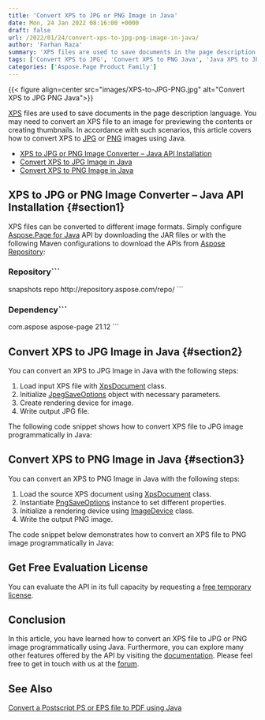 ```yaml
---
title: 'Convert XPS to JPG or PNG Image in Java'
date: Mon, 24 Jan 2022 08:16:00 +0000
draft: false
url: /2022/01/24/convert-xps-to-jpg-png-image-in-java/
author: 'Farhan Raza'
summary: 'XPS files are used to save documents in the page description language. You may need to convert an XPS file to an image for previewing the contents or creating thumbnails. In accordance with such scenarios, this article covers how to **convert XPS to JPG or PNG images using Java**.'
tags: ['Convert XPS to JPG', 'Convert XPS to PNG Java', 'Java XPS to JPG', 'XPS to Image in Java']
categories: ['Aspose.Page Product Family']
---
```




{{< figure align=center src="images/XPS-to-JPG-PNG.jpg" alt="Convert XPS to JPG PNG Java">}}


[XPS][1] files are used to save documents in the page description language. You may need to convert an XPS file to an image for previewing the contents or creating thumbnails. In accordance with such scenarios, this article covers how to convert XPS to [JPG][2] or [PNG][3] images using Java.

*   [XPS to JPG or PNG Image Converter – Java API Installation][4]
*   [Convert XPS to JPG Image in Java][5]
*   [Convert XPS to PNG Image in Java][6]

## XPS to JPG or PNG Image Converter – Java API Installation {#section1}

XPS files can be converted to different image formats. Simply configure [Aspose.Page for Java][7] API by downloading the JAR files or with the following Maven configurations to download the APIs from [Aspose Repository][8]:

### Repository```
 <repositories>
     <repository>
         <id>snapshots</id>
         <name>repo</name>
         <url>http://repository.aspose.com/repo/</url>
     </repository>

</repositories>
```

### Dependency```
 <dependencies>
    <dependency>
        <groupId>com.aspose</groupId>
        <artifactId>aspose-page</artifactId>
        <version>21.12</version>
    </dependency>
</dependencies>
```

## Convert XPS to JPG Image in Java {#section2}

You can convert an XPS to JPG Image in Java with the following steps:

1.  Load input XPS file with [XpsDocument][9] class.
2.  Initialize [JpegSaveOptions][10] object with necessary parameters.
3.  Create rendering device for image.
4.  Write output JPG file.

The following code snippet shows how to convert XPS file to JPG image programmatically in Java:



## Convert XPS to PNG Image in Java {#section3}

You can convert an XPS to PNG Image in Java with the following steps:

1.  Load the source XPS document using [XpsDocument][11] class.
2.  Instantiate [PngSaveOptions][12] instance to set different properties.
3.  Initialize a rendering device using [ImageDevice][13] class.
4.  Write the output PNG image.

The code snippet below demonstrates how to convert an XPS file to PNG image programmatically in Java:



## Get Free Evaluation License

You can evaluate the API in its full capacity by requesting a [free temporary license][14].

## Conclusion

In this article, you have learned how to convert an XPS file to JPG or PNG image programmatically using Java. Furthermore, you can explore many other features offered by the API by visiting the [documentation][15]. Please feel free to get in touch with us at the [forum][16].

## **See Also**

[Convert a Postscript PS or EPS file to PDF using Java][17]




[1]: https://docs.fileformat.com/page-description-language/xps/
[2]: https://docs.fileformat.com/image/jpeg/
[3]: https://docs.fileformat.com/image/png/
[4]: #section1
[5]: #section2
[6]: #section3
[7]: https://products.aspose.com/page/java/
[8]: https://repository.aspose.com/repo/com/aspose/
[9]: https://apireference.aspose.com/page/java/com.aspose.xps/XpsDocument
[10]: https://apireference.aspose.com/page/java/com.aspose.xps.rendering/JpegSaveOptions
[11]: https://apireference.aspose.com/page/java/com.aspose.xps/XpsDocument
[12]: https://apireference.aspose.com/page/java/com.aspose.xps.rendering/PngSaveOptions
[13]: https://apireference.aspose.com/page/java/com.aspose.xps.rendering/ImageDevice
[14]: https://purchase.aspose.com/temporary-license
[15]: https://docs.aspose.com/page/java/
[16]: https://forum.aspose.com/c/page
[17]: https://blog.aspose.com/2021/06/08/convert-postscript-ps-eps-to-pdf-java/




